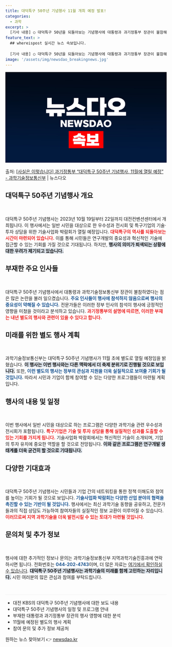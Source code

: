 ```yaml
---
title: 대덕특구 50주년 기념행사 11월 개최 예정 발표!
categories:
  - 과학
excerpt: >
  [기사 내용] ○ 대덕특구 50년을 되돌아보는 기념행사에 대통령과 과기정통부 장관이 불참해 그 의미가 퇴색되…
feature_text: >
  ## whereispost 실시간 뉴스 속보입니다.

  [기사 내용] ○ 대덕특구 50년을 되돌아보는 기념행사에 대통령과 과기정통부 장관이 불참해 그 의미가 퇴색되…
image: '/assets/img/newsdao_breakingnews.jpg'
---
```


![뉴스다오 속보](/assets/img/newsdao_breakingnews.jpg)

<p>출처: <a href="https://newsdao.kr/2255" rel="dofollow">[사실은 이렇습니다] 과기정통부 “대덕특구 50주년 기념행사, 11월에 열릴 예정” - 과학기술정보통신부</a> | 뉴스다오</p>

<h2 data-ke-size="size26">대덕특구 50주년 기념행사 개요</h2>

<p data-ke-size="size16">&nbsp;</p>

대덕특구 50주년 기념행사는 2023년 10월 19일부터 22일까지 대전컨벤션센터에서 개최됩니다. 이 행사에서는 일반 시민을 대상으로 한 우수성과 전시회 및 특구기업의 기술·투자 상담을 위한 기술사업화 박람회가 열릴 예정입니다. <b><span style="color: #ee2323;">대덕특구의 역사를 되돌아보는 시간이 마련되어 있습니다.</span></b> 이를 통해 시민들은 연구개발의 중요성과 혁신적인 기술에 접근할 수 있는 기회를 가질 것으로 기대됩니다. 하지만, <b><span style="background-color: #21538527;">행사의 의미가 퇴색되는 상황에 대한 우려가 제기되고 있습니다.</span></b> 

<h2 data-ke-size="size26">부재한 주요 인사들</h2>

<p data-ke-size="size16">&nbsp;</p>

대덕특구 50주년 기념행사에서 대통령과 과학기술정보통신부 장관이 불참하였다는 점은 많은 논란을 불러 일으켰습니다. <b><span style="color: #1a5490;">주요 인사들이 행사에 참석하지 않음으로써 행사의 중요성이 약해질 수 있습니다.</span></b> 전문가들은 이러한 정부 인사의 참석이 행사에 긍정적인 영향을 미쳤을 것이라고 분석하고 있습니다. <b><span style="color: #ee2323;">과기정통부의 설명에 따르면, 이러한 부재는 내년 별도의 행사와 관련이 있을 수 있다고 합니다.</span></b> 

<h2 data-ke-size="size26">미래를 위한 별도 행사 계획</h2>

<p data-ke-size="size16">&nbsp;</p>

과학기술정보통신부는 대덕특구 50주년 기념행사가 11월 초에 별도로 열릴 예정임을 밝혔습니다. <b><span style="background-color: #21538527;">이 행사는 이번 행사와는 다른 맥락에서 더 축제 분위기로 진행될 것으로 보입니다.</span></b> 또한, <b><span style="color: #1a5490;">이런 별도의 행사는 정부의 관심과 지원을 더욱 실질적으로 보여줄 기회가 될 것입니다.</span></b> 따라서 시민과 기업이 함께 참여할 수 있는 다양한 프로그램들이 마련될 계획입니다. 

<h2 data-ke-size="size26">행사의 내용 및 일정</h2>

<p data-ke-size="size16">&nbsp;</p>

이번 행사에서 일반 시민을 대상으로 하는 프로그램은 다양한 과학기술 관련 우수성과 전시회가 포함됩니다. <b><span style="color: #ee2323;">특구기업은 기술 및 투자 상담을 통해 실질적인 성과를 도출할 수 있는 기회를 가지게 됩니다.</span></b> 기술사업화 박람회에서는 혁신적인 기술이 소개되며, 기업의 투자 유치에 중요한 역할을 할 것으로 전망됩니다. <b><span style="background-color: #21538527;">이와 같은 프로그램은 연구개발 생태계를 더욱 굳건히 할 것으로 기대됩니다.</span></b> 

<h2 data-ke-size="size26">다양한 기대효과</h2>

<p data-ke-size="size16">&nbsp;</p>

대덕특구 50주년 기념행사는 시민들과 기업 간의 네트워킹을 통한 정책 이해도와 참여를 높이는 기회가 될 것으로 보입니다. <b><span style="color: #1a5490;">기술사업화 박람회는 다양한 산업 분야의 협력을 촉진할 수 있는 기반이 될 것입니다.</span></b> 행사에서는 최신 과학기술 동향을 공유하고, 전문가들과의 직접 상담도 가능하여 참여자들의 실질적인 정보 교환이 이루어질 수 있습니다. <b><span style="color: #ee2323;">이러므로써 지역 과학기술을 더욱 발전시킬 수 있는 토대가 마련될 것입니다.</span></b> 

<h2 data-ke-size="size26">문의처 및 추가 정보</h2>

<p data-ke-size="size16">&nbsp;</p>

행사에 대한 추가적인 정보나 문의는 과학기술정보통신부 지역과학기술진흥과에 연락하시면 됩니다. 전화번호는 <b><span style="color: #1a5490;">044-202-4743</span></b>이며, 더 많은 자료는 <a href="https://newsdao.kr/2255" target="_blank">여기에서 확인하실 수 있습니다</a>. <b><span style="background-color: #21538527;">대덕특구 50주년 기념행사는 과학기술의 미래를 함께 고민하는 자리입니다.</span></b> 시민 여러분의 많은 관심과 참여를 부탁드립니다. 

<p data-ke-size="size16">&nbsp;</p>

<hr style="height: 1px; border: none; background-color: #eee;"/>

<ul>
    <li>대전 KBS의 대덕특구 50주년 기념행사에 대한 보도 내용</li>
    <li>대덕특구 50주년 기념행사의 일정 및 프로그램 안내</li>
    <li>부재한 대통령과 과기정통부 장관의 행사 영향에 대한 분석</li>
    <li>11월에 예정된 별도의 행사 계획</li>
    <li>참여 문의 및 추가 정보 제공처</li>
</ul> 

원하는 뉴스 찾아보기 👉 <a href="https://newsdao.kr" rel="dofollow">newsdao.kr</a>



